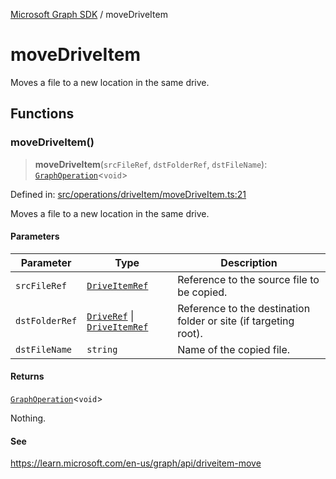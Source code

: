 [Microsoft Graph SDK](README.md) / moveDriveItem

# moveDriveItem

Moves a file to a new location in the same drive.

## Functions

### moveDriveItem()

> **moveDriveItem**(`srcFileRef`, `dstFolderRef`, `dstFileName`): [`GraphOperation`](GraphOperation.md#graphoperation)\<`void`\>

Defined in: [src/operations/driveItem/moveDriveItem.ts:21](https://github.com/Future-Secure-AI/microsoft-graph/blob/main/src/operations/driveItem/moveDriveItem.ts#L21)

Moves a file to a new location in the same drive.

#### Parameters

| Parameter | Type | Description |
| ------ | ------ | ------ |
| `srcFileRef` | [`DriveItemRef`](DriveItemRef.md#driveitemref) | Reference to the source file to be copied. |
| `dstFolderRef` | [`DriveRef`](DriveRef.md#driveref) \| [`DriveItemRef`](DriveItemRef.md#driveitemref) | Reference to the destination folder or site (if targeting root). |
| `dstFileName` | `string` | Name of the copied file. |

#### Returns

[`GraphOperation`](GraphOperation.md#graphoperation)\<`void`\>

Nothing.

#### See

https://learn.microsoft.com/en-us/graph/api/driveitem-move
